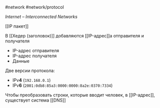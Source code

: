 #network #network/protocol 

*Internet – Interconnected Networks*

[[IP пакет]]

В [[Хедер (заголовок)]] добавляются [[IP-адрес]]а отправителя и получателя

- IP-адрес отправителя
- IP-адрес получателя
- Данные

Две версии протокола:
- IPv**4** (`192.168.0.1`)
- IPv**6** (`2001:0db8:85a3:0000:0000:8a2e:0370:7334`)

Чтобы преобразовать строки, которые вводит человек, в [[IP-адрес]], существует система [[DNS]]